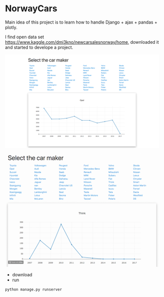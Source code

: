# NorwayCars

Main idea of this project is to learn how to handle Django + ajax + pandas + plotly.

I find open data set https://www.kaggle.com/dmi3kno/newcarsalesnorway/home, downloaded it and started to develope a project.

![](screenshots/screenshot_2.png)

![](screenshots/gif.gif)

* download
* run

```bash
python manage.py runserver
```